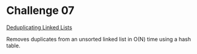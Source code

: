 Challenge 07
============

[Deduplicating Linked Lists](https://www3.nd.edu/~pbui/teaching/cse.30331.fa16/challenge07.html)

Removes duplicates from an unsorted linked list in O(N) time using a hash table.
